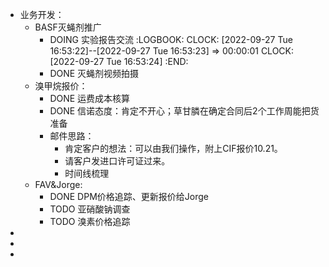 - 业务开发：
	- BASF灭蝇剂推广
		- DOING 实验报告交流
		  :LOGBOOK:
		  CLOCK: [2022-09-27 Tue 16:53:22]--[2022-09-27 Tue 16:53:23] =>  00:00:01
		  CLOCK: [2022-09-27 Tue 16:53:24]
		  :END:
		- DONE 灭蝇剂视频拍摄
	- 溴甲烷报价：
		- DONE 运费成本核算
		- DONE 信诺态度：肯定不开心；草甘膦在确定合同后2个工作周能把货准备
		- 邮件思路：
			- 肯定客户的想法：可以由我们操作，附上CIF报价10.21。
			- 请客户发进口许可证过来。
			- 时间线梳理
	- FAV&Jorge:
		- DONE DPM价格追踪、更新报价给Jorge
		- TODO 亚硝酸钠调查
		- TODO 溴素价格追踪
-
-
-